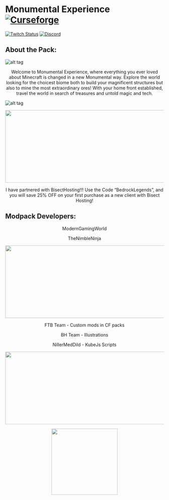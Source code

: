 # Monumental Experience [![Curseforge][curseImg]][curseLink]

[![Twitch Status](https://img.shields.io/twitch/status/ModernGamingWorld?label=ModernGamingWorld&style=social)](https://www.twitch.tv/moderngamingworld) [![Discord][discordimg]][discordlink]

[discordImg]: https://img.shields.io/discord/808837174387671090?color=7289DA&label=Discord&style=flat-square

[discordLink]: https://discord.gg/kvagXuP

[curseImg]: http://cf.way2muchnoise.eu/363581.svg

[curseLink]: https://www.curseforge.com/minecraft/modpacks/expedition-in-the-sky


## About the Pack:
![alt tag](https://www.bisecthosting.com/images/CF/Monumental_Experience/BH_ME_Overview.png)

<p align="center">
Welcome to Monumental Experience, where everything you ever loved about Minecraft is changed in a new Monumental way. Explore the world looking for the choicest biome both to build your magnificent structures but also to mine the most extraordinary ores! With your home front established, travel the world in search of treasures and untold magic and tech.
</p>


![alt tag](https://www.bisecthosting.com/images/CF/Monumental_Experience/BH_ME_PlayWithFriends.png)

<p align="center">
  <img width="1124" height="230" src="https://www.bisecthosting.com/partners/custom-banners/67e0a130-f195-4e06-850f-1f61faf0414f.png">
</p>
  
  <p align="center">
I have partnered with BisectHosting!!!
Use the Code “BedrockLegends”, and you will save 25% OFF on your first purchase as a new client with Bisect Hosting!
</p>

## Modpack Developers:

  <p align="center">
ModernGamingWorld
</p>

  <p align="center">
TheNimbleNinja
</p>

<p align="center">
  <img width="1124" height="230" src="https://www.bisecthosting.com/images/CF/Monumental_Experience/BH_ME_AddiitonalCredits.png">
</p>

  <p align="center">
FTB Team - Custom mods in CF packs
</p>

  <p align="center">
BH Team - Illustrations
</p>

  <p align="center">
NillerMedDild - KubeJs Scripts
</p>


<p align="center">
  <img width="1124" height="230" src="https://www.bisecthosting.com/images/CF/Monumental_Experience/BH_ME_OtherPacks.png">
</p>

<p align="center">
  <img width="210" height="210" src="https://media.forgecdn.net/avatars/326/389/637446282492192730.png">
</p>
